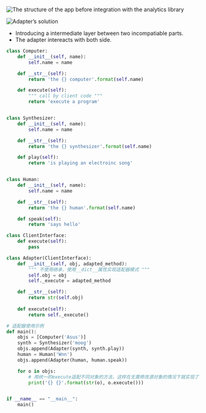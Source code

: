 ![The structure of the app before integration with the analytics library](https://refactoring.guru/images/patterns/diagrams/adapter/problem-en.png)

![Adapter’s solution](https://refactoring.guru/images/patterns/diagrams/adapter/solution-en.png)

- Introducing a intermediate layer between two incompatiable parts.
- The adapter intereacts with both side.

```python
class Computer:
    def __init__(self, name):
        self.name = name

    def __str__(self):
        return 'the {} computer'.format(self.name)

    def execute(self):
        """ call by client code """
        return 'execute a program'


class Synthesizer:
    def __init__(self, name):
        self.name = name

    def __str__(self):
        return 'the {} synthesizer'.format(self.name)

    def play(self):
        return 'is playing an electroinc song'


class Human:
    def __init__(self, name):
        self.name = name

    def __str__(self):
        return 'the {} human'.format(self.name)

    def speak(self):
        return 'says hello'

class ClientInterface:
    def execute(self):
        pass

class Adapter(ClientInterface):
    def __init__(self, obj, adapted_method):
        """ 不使用继承，使用__dict__属性实现适配器模式 """
        self.obj = obj
        self._execute = adapted_method

    def __str__(self):
        return str(self.obj)
      
    def execute(self):
        return self._execute()

# 适配器使用示例
def main():
    objs = [Computer('Asus')]
    synth = Synthesizer('moog')
    objs.append(Adapter(synth, synth.play))
    human = Human('Wnn')
    objs.append(Adapter(human, human.speak))

    for o in objs:
        # 用统一的execute适配不同对象的方法，这样在无需修改源对象的情况下就实现了不同对象方法的适配
        print('{} {}'.format(str(o), o.execute()))


if __name__ == "__main__":
    main()
```

